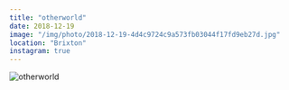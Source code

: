 ```yaml
---
title: "otherworld"
date: 2018-12-19
image: "/img/photo/2018-12-19-4d4c9724c9a573fb03044f17fd9eb27d.jpg"
location: "Brixton"
instagram: true
---
```


![otherworld](/img/photo/2018-12-19-4d4c9724c9a573fb03044f17fd9eb27d.jpg)
